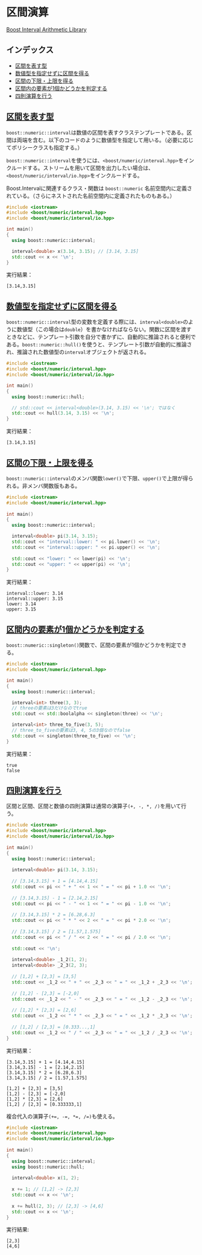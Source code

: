 # 区間演算
[Boost Interval Arithmetic Library](http://www.boost.org/doc/libs/release/libs/numeric/interval/doc/interval.htm)

## インデックス
- [区間を表す型](#interval-type)
- [数値型を指定せずに区間を得る](#deduction-type)
- [区間の下限・上限を得る](#lower-upper)
- [区間内の要素が1個かどうかを判定する](#singleton)
- [四則演算を行う](#arithmetic-operation)


## <a name="interval-type" href="#interval-type">区間を表す型</a>
`boost::numeric::interval`は数値の区間を表すクラステンプレートである。区間は両端を含む。以下のコードのように数値型を指定して用いる。（必要に応じてポリシークラスも指定する。）

`boost::numeric::interval`を使うには、`<boost/numeric/interval.hpp>`をインクルードする。ストリームを用いて区間を出力したい場合は、`<boost/numeric/interval/io.hpp>`をインクルードする。

Boost.Intervalに関連するクラス・関数は `boost::numeric` 名前空間内に定義されている。（さらにネストされた名前空間内に定義されたものもある。）

```cpp example
#include <iostream>
#include <boost/numeric/interval.hpp>
#include <boost/numeric/interval/io.hpp>

int main()
{
  using boost::numeric::interval;

  interval<double> x(3.14, 3.15); // [3.14, 3.15]
  std::cout << x << '\n';
}
```

実行結果：
```
[3.14,3.15]
```


## <a name="deduction-type" href="#deduction-type">数値型を指定せずに区間を得る</a>
`boost::numeric::interval`型の変数を定義する際には、`interval<double>`のように数値型（この場合は`double`）を書かなければならない。関数に区間を渡すときなどに、テンプレート引数を自分で書かずに、自動的に推論されると便利である。`boost::numeric::hull()`を使うと、テンプレート引数が自動的に推論され、推論された数値型の`interval`オブジェクトが返される。

```cpp example
#include <iostream>
#include <boost/numeric/interval.hpp>
#include <boost/numeric/interval/io.hpp>

int main()
{
  using boost::numeric::hull;

  // std::cout << interval<double>(3.14, 3.15) << '\n'; ではなく
  std::cout << hull(3.14, 3.15) << '\n';
}
```

実行結果：
```
[3.14,3.15]
```

## <a name="lower-upper" href="#lower-upper">区間の下限・上限を得る</a>
`boost::numeric::interval`のメンバ関数`lower()`で下限、`upper()`で上限が得られる。非メンバ関数版もある。

```cpp example
#include <iostream>
#include <boost/numeric/interval.hpp>
 
int main()
{
  using boost::numeric::interval;

  interval<double> pi(3.14, 3.15);
  std::cout << "interval::lower: " << pi.lower() << '\n';
  std::cout << "interval::upper: " << pi.upper() << '\n';
 
  std::cout << "lower: " << lower(pi) << '\n';
  std::cout << "upper: " << upper(pi) << '\n';
}
```

実行結果：
```
interval::lower: 3.14
interval::upper: 3.15
lower: 3.14
upper: 3.15
```

## <a name="singleton" href="#singleton">区間内の要素が1個かどうかを判定する</a>
`boost::numeric::singleton()`関数で、区間の要素が1個かどうかを判定できる。

```cpp example
#include <iostream>
#include <boost/numeric/interval.hpp>

int main()
{
  using boost::numeric::interval;

  interval<int> three(3, 3);
  // threeの要素は3だけなのでtrue
  std::cout << std::boolalpha << singleton(three) << '\n';

  interval<int> three_to_five(3, 5);
  // three_to_fiveの要素は3, 4, 5の3個なのでfalse
  std::cout << singleton(three_to_five) << '\n';
}
```

実行結果：
```
true
false
```

## <a name="arithmetic-operation" href="#arithmetic-operation">四則演算を行う</a>
区間と区間、区間と数値の四則演算は通常の演算子`(+, -, *, /)`を用いて行う。

```cpp example
#include <iostream>
#include <boost/numeric/interval.hpp>
#include <boost/numeric/interval/io.hpp>
 
int main()
{
  using boost::numeric::interval;
 
  interval<double> pi(3.14, 3.15);
 
  // [3.14,3.15] + 1 = [4.14,4.15]
  std::cout << pi << " + " << 1 << " = " << pi + 1.0 << '\n';
 
  // [3.14,3.15] - 1 = [2.14,2.15]
  std::cout << pi << " - " << 1 << " = " << pi - 1.0 << '\n';
 
  // [3.14,3.15] * 2 = [6.28,6.3]
  std::cout << pi << " * " << 2 << " = " << pi * 2.0 << '\n';
 
  // [3.14,3.15] / 2 = [1.57,1.575]
  std::cout << pi << " / " << 2 << " = " << pi / 2.0 << '\n';
 
  std::cout << '\n';
 
  interval<double> _1_2(1, 2);
  interval<double> _2_3(2, 3);
 
  // [1,2] + [2,3] = [3,5]
  std::cout << _1_2 << " + " << _2_3 << " = " << _1_2 + _2_3 << '\n';
 
  // [1,2] - [2,3] = [-2,0]
  std::cout << _1_2 << " - " << _2_3 << " = " << _1_2 - _2_3 << '\n';
 
  // [1,2] * [2,3] = [2,6]
  std::cout << _1_2 << " * " << _2_3 << " = " << _1_2 * _2_3 << '\n';
 
  // [1,2] / [2,3] = [0.333...,1]
  std::cout << _1_2 << " / " << _2_3 << " = " << _1_2 / _2_3 << '\n';
}
```

実行結果：
```
[3.14,3.15] + 1 = [4.14,4.15]
[3.14,3.15] - 1 = [2.14,2.15]
[3.14,3.15] * 2 = [6.28,6.3]
[3.14,3.15] / 2 = [1.57,1.575]

[1,2] + [2,3] = [3,5]
[1,2] - [2,3] = [-2,0]
[1,2] * [2,3] = [2,6]
[1,2] / [2,3] = [0.333333,1]
```

複合代入の演算子`(+=, -=, *=, /=)`も使える。

```cpp example
#include <iostream>
#include <boost/numeric/interval.hpp>
#include <boost/numeric/interval/io.hpp>
 
int main()
{
  using boost::numeric::interval;
  using boost::numeric::hull;
 
  interval<double> x(1, 2);
 
  x += 1; // [1,2] -> [2,3]
  std::cout << x << '\n';
 
  x += hull(2, 3); // [2,3] -> [4,6]
  std::cout << x << '\n';
}
```

実行結果:
```
[2,3]
[4,6]
```

